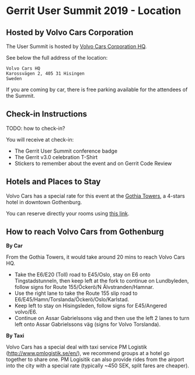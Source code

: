 # Gerrit User Summit 2019 - Location

## Hosted by Volvo Cars Corporation

The User Summit is hosted by [Volvo Cars Corporation HQ](https://goo.gl/maps/rsjB5vsFXE2tQ5i6A).

See below the full address of the location:

```
Volvo Cars HQ
Karossvägen 2, 405 31 Hisingen
Sweden
```

If you are coming by car, there is free parking available for the attendees of the Summit.

## Check-in Instructions

TODO: how to check-in?

You will receive at check-in:

- The Gerrit User Summit conference badge
- The Gerrit v3.0 celebration T-Shirt
- Stickers to remember about the event and on Gerrit Code Review

## Hotels and Places to Stay

Volvo Cars has a special rate for this event at the [Gothia Towers](https://goo.gl/maps/rmRoQweSvVrAsPPw6),
a 4-stars hotel in downtown Gothenburg.

You can reserve directly your rooms using [this link](https://booking.gothiatowers.com/reserve/e/block/vcc230819/avail).

## How to reach Volvo Cars from Gothenburg

__By Car__

From the Gothia Towers, it would take around 20 mins to reach Volvo Cars HQ.

- Take the E6/E20 (Toll) road to E45/Oslo, stay on E6 onto Tingstadstunneln,
  then keep left at the fork to continue on Lundbyleden, follow signs for
  Route 155/Öckerö/N Älvstranden/Hamnar.
- Use the right lane to take the Route 155 slip road to E6/E45/Hamn/Torslanda/Öckerö/Oslo/Karlstad.
- Keep left to stay on Hisingsleden, follow signs for E45/Angered volvo/E6.
- Continue on Assar Gabrielssons väg and then use the left 2 lanes to turn left onto
  Assar Gabrielssons väg (signs for Volvo Torslanda).

__By Taxi__

Volvo Cars has a special deal with taxi service PM Logistik (http://www.pmlogistik.se/en/),
we recommend groups at a hotel go together to share one.
PM Logisitik can also provide rides from the airport into the city with a special rate
(typically ~450 SEK, split fares are cheaper).